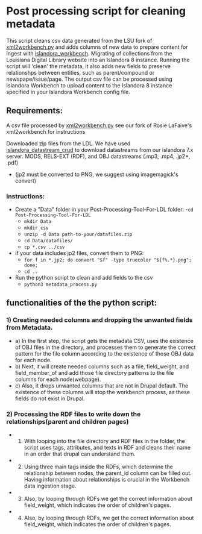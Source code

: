 # Post processing script for cleaning metadata 
This script cleans csv data generated from the LSU fork of [xml2workbench.py](https://github.com/lsulibraries/xml2workbench/) and adds columns of new data to prepare content for ingest with [islandora_workbench](https://github.com/mjordan/islandora_workbench). Migrating of collections from the Louisiana Digital Library website into an Islandora 8 instance. Running the script will 'clean' the metadata, it also adds new fields to preserve relationshps between entities, such as parent/compound or newspape/issue/page. The output csv file can be processed using Islandora Workbench to upload content to the Islandora 8 instance specified in your Islandora Workbench config file. 

## Requirements:

A csv file processed by [xml2workbench.py](https://github.com/lsulibraries/xml2workbench/) see our fork of Rosie LaFaive's xml2workbench for instructions

Downloaded zip files from the LDL. We have used [islandora_datastream_crud](https://github.com/mjordan/islandora_datastream_crud) to download datastreams from our islandora 7.x server. MODS, RELS-EXT (RDF), and OBJ datastreams (.mp3, .mp4, .jp2*, .pdf)
  - (jp2 must be converted to PNG, we suggest using imagemagick's convert)

### instructions:

- Create a "Data" folder in your Post-Processing-Tool-For-LDL folder:
  -```cd Post-Processing-Tool-For-LDL```
  - ```mkdir Data```
  - ```mkdir csv```
  - ```unzip -d Data path-to-your/datafiles.zip```
  - ```cd Data/datafiles/```
  - ```cp *.csv ../csv```
- if your data includes jp2 files, convert them to PNG:
  - ```for f in *.jp2; do convert "$f" -type truecolor "${f%.*}.png"; done;```
  - ```cd ..```
- Run the python script to clean and add fields to the csv
  - ```python3 metadata_process.py```

## functionalities of the the python script:
### 1) Creating needed columns and dropping the unwanted fields from Metadata.
- a) In the first step, the script gets the metadata CSV, uses the existence of OBJ files in the directory, and processes them to generate the correct pattern for the file column according to the existence of those OBJ data for each node.
- b) Next, it will create needed columns such as a file, field_weight, and field_member_of and add those file directory patterns to the file columns for each node(webpage).
- c) Also, it drops unwanted columns that are not in Drupal default. The existence of these columns will stop the workbench process, as these fields do not exist in Drupal.

### 2) Processing the RDF files to write down the relationships(parent and children pages)
- 1) With looping into the file directory and RDF files in the folder, the script uses tags, attributes, and texts in RDF and cleans their name in an order that drupal can understand them.
- 2) Using three main tags inside the RDFs, which determine the relationship between nodes, the parent_id column can be filled out. Having information about relationships is crucial in the Workbench data ingestion stage.  
- 3) Also, by looping through  RDFs we get the correct information about field_weight, which indicates the order of children's pages.
- 4) Also, by looping through  RDFs, we get the correct information about field_weight, which indicates the order of children's pages.
